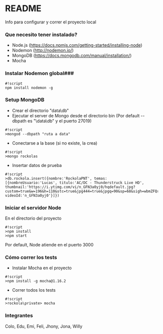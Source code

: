 # README #

Info para configurar y correr el proyecto local

### Que necesito tener instalado? ###

* Node.js (https://docs.npmjs.com/getting-started/installing-node)
* Nodemon (http://nodemon.io/)
* MongoDB (https://docs.mongodb.com/manual/installation/)
* Mocha

### Instalar Nodemon global###
```
#!script
npm install nodemon -g
```

### Setup MongoDB ###
* Crear el directorio "data\db"
* Ejecutar el server de Mongo desde el directorio bin (Por default --dbpath es "\data\db" y el puerto 27019)
```
#!script
>mongod --dbpath "ruta a data"
```
* Conectarse a la base (si no existe, la crea)
```
#!script
>mongo rockolas
```
* Insertar datos de prueba
```
#!script
>db.rockola.insert({nombre:'RockolaPNT', temas:[{nombreUsuario:'Lucas', titulo:'AC/DC - Thunderstruck Live HD', thumbnail:'https://i.ytimg.com/vi/n_GFN3a0yj0/hqdefault.jpg?custom=true&w=196&h=110&stc=true&jpg444=true&jpgq=90&sp=68&sigh=wbmZFQryv0VYanw1miqknt5w2ms', videoId:'n_GFN3a0yj0'}]})
```
### Iniciar el servidor Node ###
En el directorio del proyecto
```
#!script
>npm install
>npm start
```
Por default, Node atiende en el puerto 3000

### Cómo correr los tests ###

* Instalar Mocha en el proyecto
```
#!script
>npm install -g mocha@1.16.2
```
* Correr todos los tests
```
#!script
>rockola\private> mocha
```

### Integrantes ###
Colo, Edu, Emi, Feli, Jhony, Jona, Willy